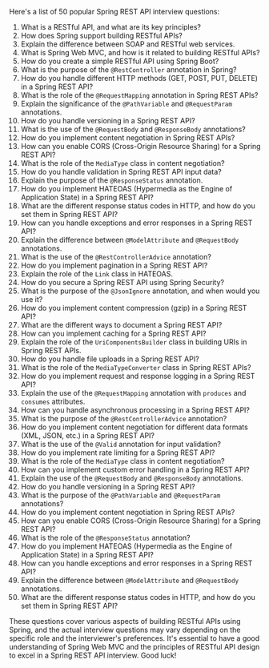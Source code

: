 Here's a list of 50 popular Spring REST API interview questions:

1. What is a RESTful API, and what are its key principles?
2. How does Spring support building RESTful APIs?
3. Explain the difference between SOAP and RESTful web services.
4. What is Spring Web MVC, and how is it related to building RESTful APIs?
5. How do you create a simple RESTful API using Spring Boot?
6. What is the purpose of the `@RestController` annotation in Spring?
7. How do you handle different HTTP methods (GET, POST, PUT, DELETE) in a Spring REST API?
8. What is the role of the `@RequestMapping` annotation in Spring REST APIs?
9. Explain the significance of the `@PathVariable` and `@RequestParam` annotations.
10. How do you handle versioning in a Spring REST API?
11. What is the use of the `@RequestBody` and `@ResponseBody` annotations?
12. How do you implement content negotiation in Spring REST APIs?
13. How can you enable CORS (Cross-Origin Resource Sharing) for a Spring REST API?
14. What is the role of the `MediaType` class in content negotiation?
15. How do you handle validation in Spring REST API input data?
16. Explain the purpose of the `@ResponseStatus` annotation.
17. How do you implement HATEOAS (Hypermedia as the Engine of Application State) in a Spring REST API?
18. What are the different response status codes in HTTP, and how do you set them in Spring REST API?
19. How can you handle exceptions and error responses in a Spring REST API?
20. Explain the difference between `@ModelAttribute` and `@RequestBody` annotations.
21. What is the use of the `@RestControllerAdvice` annotation?
22. How do you implement pagination in a Spring REST API?
23. Explain the role of the `Link` class in HATEOAS.
24. How do you secure a Spring REST API using Spring Security?
25. What is the purpose of the `@JsonIgnore` annotation, and when would you use it?
26. How do you implement content compression (gzip) in a Spring REST API?
27. What are the different ways to document a Spring REST API?
28. How can you implement caching for a Spring REST API?
29. Explain the role of the `UriComponentsBuilder` class in building URIs in Spring REST APIs.
30. How do you handle file uploads in a Spring REST API?
31. What is the role of the `MediaTypeConverter` class in Spring REST APIs?
32. How do you implement request and response logging in a Spring REST API?
33. Explain the use of the `@RequestMapping` annotation with `produces` and `consumes` attributes.
34. How can you handle asynchronous processing in a Spring REST API?
35. What is the purpose of the `@RestControllerAdvice` annotation?
36. How do you implement content negotiation for different data formats (XML, JSON, etc.) in a Spring REST API?
37. What is the use of the `@Valid` annotation for input validation?
38. How do you implement rate limiting for a Spring REST API?
39. What is the role of the `MediaType` class in content negotiation?
40. How can you implement custom error handling in a Spring REST API?
41. Explain the use of the `@RequestBody` and `@ResponseBody` annotations.
42. How do you handle versioning in a Spring REST API?
43. What is the purpose of the `@PathVariable` and `@RequestParam` annotations?
44. How do you implement content negotiation in Spring REST APIs?
45. How can you enable CORS (Cross-Origin Resource Sharing) for a Spring REST API?
46. What is the role of the `@ResponseStatus` annotation?
47. How do you implement HATEOAS (Hypermedia as the Engine of Application State) in a Spring REST API?
48. How can you handle exceptions and error responses in a Spring REST API?
49. Explain the difference between `@ModelAttribute` and `@RequestBody` annotations.
50. What are the different response status codes in HTTP, and how do you set them in Spring REST API?

These questions cover various aspects of building RESTful APIs using Spring, and the actual interview questions may vary depending on the specific role and the interviewer's preferences. It's essential to have a good understanding of Spring Web MVC and the principles of RESTful API design to excel in a Spring REST API interview. Good luck!